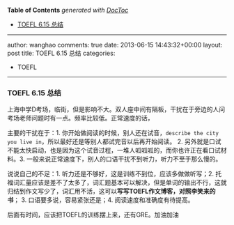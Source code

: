 <!-- START doctoc generated TOC please keep comment here to allow auto update -->
<!-- DON'T EDIT THIS SECTION, INSTEAD RE-RUN doctoc TO UPDATE -->
**Table of Contents**  *generated with [DocToc](https://github.com/thlorenz/doctoc)*

- [TOEFL 6.15 总结](#toefl-615-%E6%80%BB%E7%BB%93)

<!-- END doctoc generated TOC please keep comment here to allow auto update -->

---
author: wanghao
comments: true
date: 2013-06-15 14:43:32+00:00
layout: post
title: TOEFL 6.15 总结
categories:
- TOEFL
---

### TOEFL 6.15 总结

上海中学D考场，临街，但是影响不大。双人座中间有隔板，干扰在于旁边的人问考场老师问题时有一点。频率比较低。正常速度的话，

主要的干扰在于：1. 你开始做阅读的时候，别人还在试音，`describe the city you live in`，所以最好还是等别人都试完音以后再开始阅读。 2. 另外就是口试不能太快启动，也是因为这个试音过程，一堆人呱呱呱的，而你也许正在看口试材料。3. 一般来说正常速度下，别人的口语干扰不到听力，听力不至于那么慢的。

说说自己的不足：1. 听力还是不够好，这是训练不到位，应该多做做听写；2. 托福词汇量应该是差不了太多了，词汇题基本可以解决，但是单词的输出不行，这就归结到作文写少了，词汇用不活，这可以**写写TOEFL作文博客，对照李笑来的书**； 3. 口语要多说，容易紧张还是；4. 阅读速度和准确度有待提高。

后面有时间，应该把TOEFL的训练摆上来，还有GRE。加油加油
